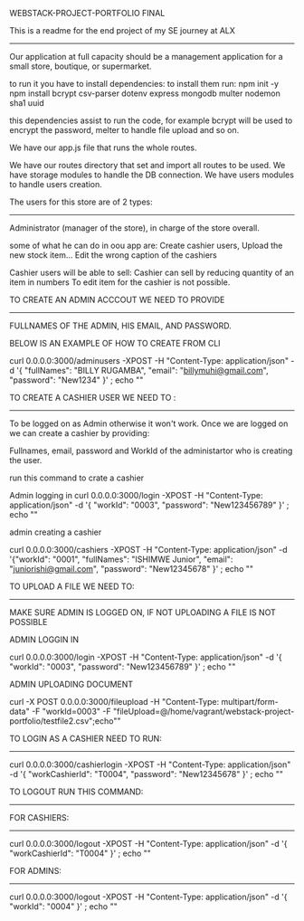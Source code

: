 WEBSTACK-PROJECT-PORTFOLIO FINAL

This is a readme for the end project of my SE journey at ALX
____________________________________________________________

Our application at full capacity should be a management application for a small store, boutique, or supermarket.

to run it you have to install dependencies:
	to install them run: 
npm init -y
npm install bcrypt csv-parser dotenv express mongodb multer nodemon sha1 uuid

this dependencies assist to run the code, for example bcrypt will be used to encrypt the password, melter to handle file upload and so on.

We have our app.js file that runs the whole routes.

We have our routes directory that set and import all routes to be used.
We have storage modules to handle the DB connection.
We have users modules to handle users creation.

The users for this store are of 2 types:
_______________________________________

Administrator (manager of the store), in charge of the store overall.

some of what he can do in oou app are: 
	Create cashier users, 
	Upload the new stock item…
	Edit the wrong caption of the cashiers 

Cashier users will be able to sell:
	Cashier can sell by reducing quantity of an item in numbers
	To edit item for the cashier is not possible.

TO CREATE AN ADMIN ACCCOUT WE NEED TO PROVIDE 
____________________________________________

FULLNAMES OF THE ADMIN, 
HIS EMAIL, AND 
PASSWORD. 

BELOW IS AN EXAMPLE OF HOW TO CREATE FROM CLI

curl 0.0.0.0:3000/adminusers -XPOST -H "Content-Type: application/json" -d '{ "fullNames": "BILLY RUGAMBA", "email": "billymuhi@gmail.com", "password": "New1234" }' ; echo ""

TO CREATE A CASHIER USER WE NEED TO :
________________________________________________

To be logged on as Admin otherwise it won't work.
Once we are logged on we can create a cashier by providing:

Fullnames,
email,
password and 
WorkId of the administartor who is creating the user.

run this command to crate a cashier

Admin logging in 
curl 0.0.0.0:3000/login -XPOST -H "Content-Type: application/json" -d '{ "workId": "0003", "password": "New123456789" }' ; echo ""

admin creating a cashier

curl 0.0.0.0:3000/cashiers -XPOST -H "Content-Type: application/json" -d '{"workId": "0001", "fullNames": "ISHIMWE Junior", "email": "juniorishi@gmail.com", "password": "New12345678" }' ; echo ""

TO UPLOAD A FILE WE NEED TO:
____________________________

MAKE SURE ADMIN IS LOGGED ON, IF NOT UPLOADING A FILE IS NOT POSSIBLE

ADMIN LOGGIN IN

curl 0.0.0.0:3000/login -XPOST -H "Content-Type: application/json" -d '{ "workId": "0003", "password": "New123456789" }' ; echo ""

ADMIN UPLOADING DOCUMENT

curl -X POST 0.0.0.0:3000/fileupload -H "Content-Type: multipart/form-data" -F "workId=0003" -F "fileUpload=@/home/vagrant/webstack-project-portfolio/testfile2.csv";echo""

TO LOGIN AS A CASHIER NEED TO RUN:
__________________________________

curl 0.0.0.0:3000/cashierlogin -XPOST -H "Content-Type: application/json" -d '{ "workCashierId": "T0004", "password": "New12345678" }' ; echo ""

TO LOGOUT RUN THIS COMMAND:
____________________________

FOR CASHIERS:
___________

curl 0.0.0.0:3000/logout -XPOST -H "Content-Type: application/json" -d '{ "workCashierId": "T0004" }' ; echo ""

FOR ADMINS:
_________

curl 0.0.0.0:3000/logout -XPOST -H "Content-Type: application/json" -d '{ "workId": "0004" }' ; echo ""
